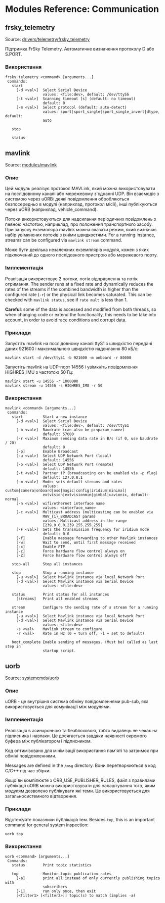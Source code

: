 # Modules Reference: Communication

## frsky_telemetry

Source: [drivers/telemetry/frsky_telemetry](https://github.com/PX4/PX4-Autopilot/tree/main/src/drivers/telemetry/frsky_telemetry)

Підтримка FrSky Telemetry. Автоматичне визначення протоколу D або S.PORT. <a id="frsky_telemetry_usage"></a>

### Використання

```
frsky_telemetry <command> [arguments...]
 Commands:
   start
     [-d <val>]  Select Serial Device
                 values: <file:dev>, default: /dev/ttyS6
     [-t <val>]  Scanning timeout [s] (default: no timeout)
                 default: 0
     [-m <val>]  Select protocol (default: auto-detect)
                 values: sport|sport_single|sport_single_invert|dtype, default:
                 auto

   stop

   status
```

## mavlink

Source: [modules/mavlink](https://github.com/PX4/PX4-Autopilot/tree/main/src/modules/mavlink)

### Опис

Цей модуль реалізує протокол MAVLink, який можна використовувати на послідовному каналі або мережевому з'єднанні UDP.
Він взаємодіє з системою через uORB: деякі повідомлення обробляються безпосередньо в модулі (наприклад, протокол місії), інші публікуються через uORB (наприклад, vehicle_command).

Потоки використовуються для надсилання періодичних повідомлень з певною частотою, наприклад, про положення транспортного засобу.
При запуску екземпляра mavlink можна вказати режим, який визначає набір увімкнених потоків з їхніми швидкостями.
For a running instance, streams can be configured via `mavlink stream` command.

Може бути декілька незалежних екземплярів модуля, кожен з яких підключений до одного послідовного пристрою або мережевого порту.

### Імплементація

Реалізація використовує 2 потоки, потік відправлення та потік отримання. The sender runs at a fixed rate and dynamically
reduces the rates of the streams if the combined bandwidth is higher than the configured rate (`-r`) or the
physical link becomes saturated. This can be checked with `mavlink status`, see if `rate mult` is less than 1.

**Careful**: some of the data is accessed and modified from both threads, so when changing code or extend the
functionality, this needs to be take into account, in order to avoid race conditions and corrupt data.

### Приклади

Запустіть mavlink на послідовному каналі ttyS1 з швидкістю передачі даних 921600 і максимальною швидкістю надсилання 80 кБ/с:

```
mavlink start -d /dev/ttyS1 -b 921600 -m onboard -r 80000
```

Запустіть mavlink на UDP-порт 14556 і увімкніть повідомлення HIGHRES_IMU з частотою 50 Гц:

```
mavlink start -u 14556 -r 1000000
mavlink stream -u 14556 -s HIGHRES_IMU -r 50
```

<a id="mavlink_usage"></a>

### Використання

```
mavlink <command> [arguments...]
 Commands:
   start         Start a new instance
     [-d <val>]  Select Serial Device
                 values: <file:dev>, default: /dev/ttyS1
     [-b <val>]  Baudrate (can also be p:<param_name>)
                 default: 57600
     [-r <val>]  Maximum sending data rate in B/s (if 0, use baudrate / 20)
                 default: 0
     [-p]        Enable Broadcast
     [-u <val>]  Select UDP Network Port (local)
                 default: 14556
     [-o <val>]  Select UDP Network Port (remote)
                 default: 14550
     [-t <val>]  Partner IP (broadcasting can be enabled via -p flag)
                 default: 127.0.0.1
     [-m <val>]  Mode: sets default streams and rates
                 values: custom|camera|onboard|osd|magic|config|iridium|minimal|
                 extvision|extvisionmin|gimbal|uavionix, default: normal
     [-n <val>]  wifi/ethernet interface name
                 values: <interface_name>
     [-c <val>]  Multicast address (multicasting can be enabled via
                 MAV_{i}_BROADCAST param)
                 values: Multicast address in the range
                 [239.0.0.0,239.255.255.255]
     [-F <val>]  Sets the transmission frequency for iridium mode
                 default: 0.0
     [-f]        Enable message forwarding to other Mavlink instances
     [-w]        Wait to send, until first message received
     [-x]        Enable FTP
     [-z]        Force hardware flow control always on
     [-Z]        Force hardware flow control always off

   stop-all      Stop all instances

   stop          Stop a running instance
     [-u <val>]  Select Mavlink instance via local Network Port
     [-d <val>]  Select Mavlink instance via Serial Device
                 values: <file:dev>

   status        Print status for all instances
     [streams]   Print all enabled streams

   stream        Configure the sending rate of a stream for a running instance
     [-u <val>]  Select Mavlink instance via local Network Port
     [-d <val>]  Select Mavlink instance via Serial Device
                 values: <file:dev>
     -s <val>    Mavlink stream to configure
     -r <val>    Rate in Hz (0 = turn off, -1 = set to default)

   boot_complete Enable sending of messages. (Must be) called as last step in
                 startup script.
```

## uorb

Source: [systemcmds/uorb](https://github.com/PX4/PX4-Autopilot/tree/main/src/systemcmds/uorb)

### Опис

uORB - це внутрішня система обміну повідомленнями pub-sub, яка використовується для комунікації між модулями.

### Імплементація

Реалізація є асинхронною та безблоковою, тобто видавець не чекає на підписника і навпаки.
Це досягається завдяки наявності окремого буфера між публікатором і підписником.

Код оптимізовано для мінімізації використання пам'яті та затримок при обміні повідомленнями.

Messages are defined in the `/msg` directory. Вони перетворюються в код C/C++ під час збірки.

Якщо ви компілюєте з ORB_USE_PUBLISHER_RULES, файл з правилами публікації uORB можна використовувати для налаштування того, яким
модулям дозволено публікувати які теми. Це використовується для загальносистемного відтворення.

### Приклади

Відстежуйте показники публікацій тем. Besides `top`, this is an important command for general system inspection:

```
uorb top
```

<a id="uorb_usage"></a>

### Використання

```
uorb <command> [arguments...]
 Commands:
   status        Print topic statistics

   top           Monitor topic publication rates
     [-a]        print all instead of only currently publishing topics with
                 subscribers
     [-1]        run only once, then exit
     [<filter1> [<filter2>]] topic(s) to match (implies -a)
```
